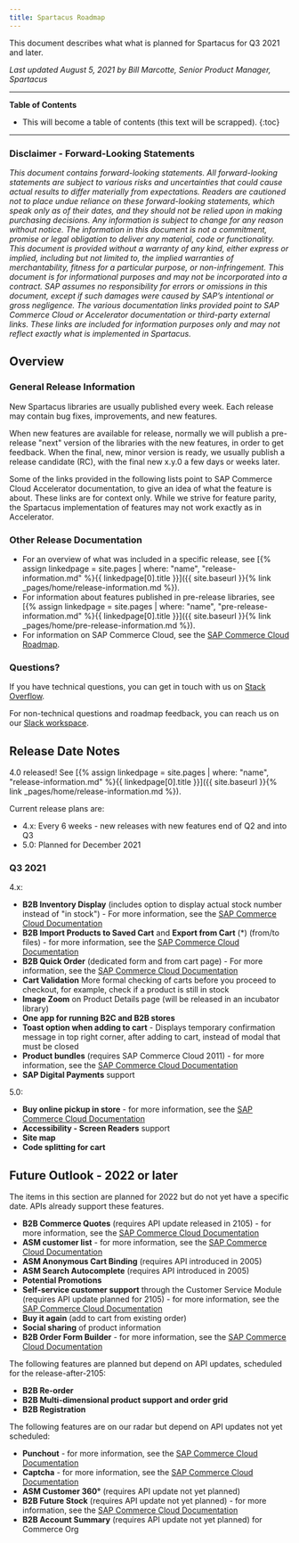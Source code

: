```yaml
---
title: Spartacus Roadmap
---
```


This document describes what what is planned for Spartacus for Q3 2021 and later.

*Last updated August 5, 2021 by Bill Marcotte, Senior Product Manager, Spartacus*

***

**Table of Contents**

- This will become a table of contents (this text will be scrapped).
{:toc}

***
  
### Disclaimer - Forward-Looking Statements

*This document contains forward-looking statements. All forward-looking statements are subject to various risks and uncertainties that could cause actual results to differ materially from expectations. Readers are cautioned not to place undue reliance on these forward-looking statements, which speak only as of their dates, and they should not be relied upon in making purchasing decisions. Any information is subject to change for any reason without notice. The information in this document is not a commitment, promise or legal obligation to deliver any material, code or functionality.  This document is provided without a warranty of any kind, either express or implied, including but not limited to, the implied warranties of merchantability, fitness for a particular purpose, or non-infringement. This document is for informational purposes and may not be incorporated into a contract. SAP assumes no responsibility for errors or omissions in this document, except if such damages were caused by SAP’s intentional or gross negligence. The various documentation links provided point to SAP Commerce Cloud or Accelerator documentation or third-party external links. These links are included for information purposes only and may not reflect exactly what is implemented in Spartacus.*
  
## Overview

### General Release Information

New Spartacus libraries are usually published every week. Each release may contain bug fixes, improvements, and new features.

When new features are available for release, normally we will publish a pre-release "next" version of the libraries with the new features, in order to get feedback. When the final, new, minor version is ready, we usually publish a release candidate (RC), with the final new x.y.0 a few days or weeks later.

Some of the links provided in the following lists point to SAP Commerce Cloud Accelerator documentation, to give an idea of what the feature is about. These links are for context only. While we strive for feature parity, the Spartacus implementation of features may not work exactly as in Accelerator.
  
### Other Release Documentation

- For an overview of what was included in a specific release, see [{% assign linkedpage = site.pages | where: "name", "release-information.md" %}{{ linkedpage[0].title }}]({{ site.baseurl }}{% link _pages/home/release-information.md %}).
- For information about features published in pre-release libraries, see [{% assign linkedpage = site.pages | where: "name", "pre-release-information.md" %}{{ linkedpage[0].title }}]({{ site.baseurl }}{% link _pages/home/pre-release-information.md %}).
- For information on SAP Commerce Cloud, see the [SAP Commerce Cloud Roadmap](https://cxwiki.sap.com/pages/viewpage.action?spaceKey=general&title=Roadmap).
  
### Questions?

If you have technical questions, you can get in touch with us on [Stack Overflow](https://stackoverflow.com/questions/tagged/spartacus-storefront).
  
For non-technical questions and roadmap feedback, you can reach us on our [Slack workspace](https://join.slack.com/t/spartacus-storefront/shared_invite/zt-jekftqo0-HP6xt6IF~ffVB2cGG66fcQ).
  
## Release Date Notes

4.0 released! See [{% assign linkedpage = site.pages | where: "name", "release-information.md" %}{{ linkedpage[0].title }}]({{ site.baseurl }}{% link _pages/home/release-information.md %}).

Current release plans are:
- 4.x: Every 6 weeks - new releases with new features end of Q2 and into Q3
- 5.0: Planned for December 2021

### Q3 2021

4.x:

- **B2B Inventory Display** (includes option to display actual stock number instead of "in stock") - For more information, see the [SAP Commerce Cloud Documentation](https://help.sap.com/viewer/4c33bf189ab9409e84e589295c36d96e/latest/en-US/8ac35e1d866910148876ef95adde0c60.html)
- **B2B Import Products to Saved Cart** and **Export from Cart** (\*) (from/to files) - for more information, see the [SAP Commerce Cloud Documentation](https://help.sap.com/viewer/4c33bf189ab9409e84e589295c36d96e/latest/en-US/1a13b9c4f0fb4367a14006f77f479c86.html)
- **B2B Quick Order** (dedicated form and from cart page) - For more information, see the [SAP Commerce Cloud Documentation](https://help.sap.com/viewer/4c33bf189ab9409e84e589295c36d96e/latest/en-US/caf95981aa174660b3faf839a9dddbef.html)
- **Cart Validation** More formal checking of carts before you proceed to checkout, for example, check if a product is still in stock
- **Image Zoom** on Product Details page (will be released in an incubator library)
- **One app for running B2C and B2B stores**
- **Toast option when adding to cart** - Displays temporary confirmation message in top right corner, after adding to cart, instead of modal that must be closed
- **Product bundles** (requires SAP Commerce Cloud 2011) - for more information, see the [SAP Commerce Cloud Documentation](https://help.sap.com/viewer/9d346683b0084da2938be8a285c0c27a/latest/en-US/8b6eec0286691014a041e59dc69dc185.html)
- **SAP Digital Payments** support

5.0:

- **Buy online pickup in store** - for more information, see the [SAP Commerce Cloud Documentation](https://help.sap.com/viewer/4c33bf189ab9409e84e589295c36d96e/latest/en-US/8ae75e2086691014a64bf7cdd7ed5fd6.html)
- **Accessibility - Screen Readers** support
- **Site map**
- **Code splitting for cart**

## Future Outlook - 2022 or later

The items in this section are planned for 2022 but do not yet have a specific date. APIs already support these features.

- **B2B Commerce Quotes** (requires API update released in 2105) - for more information, see the [SAP Commerce Cloud Documentation](https://help.sap.com/viewer/4c33bf189ab9409e84e589295c36d96e/latest/en-US/a795b4722f6942c091ef716c66ddb37d.html)
- **ASM customer list** - for more information, see the [SAP Commerce Cloud Documentation](https://help.sap.com/viewer/9d346683b0084da2938be8a285c0c27a/latest/en-US/8b571515866910148fc18b9e59d3e084.html)
- **ASM Anonymous Cart Binding** (requires API introduced in 2005)
- **ASM Search Autocomplete** (requires API introduced in 2005)
- **Potential Promotions**
- **Self-service customer support** through the Customer Service Module (requires API update planned for 2105) - for more information, see the [SAP Commerce Cloud Documentation](https://help.sap.com/viewer/9d346683b0084da2938be8a285c0c27a/latest/en-US/aa039c46e5eb4c7da752afc0e05947e5.html)
- **Buy it again** (add to cart from existing order)
- **Social sharing** of product information
- **B2B Order Form Builder** - for more information, see the [SAP Commerce Cloud Documentation](https://help.sap.com/viewer/4c33bf189ab9409e84e589295c36d96e/latest/en-US/8ac1a3d586691014911dd58c04389cc3.html)
  
The following features are planned but depend on API updates, scheduled for the release-after-2105:
- **B2B Re-order**
- **B2B Multi-dimensional product support and order grid**
- **B2B Registration**

The following features are on our radar but depend on API updates not yet scheduled:
- **Punchout** - for more information, see the [SAP Commerce Cloud Documentation](https://help.sap.com/viewer/4c33bf189ab9409e84e589295c36d96e/1811/en-US/8ac40cf08669101486f5ce44920c3f91.html)
- **Captcha** - for more information, see the [SAP Commerce Cloud Documentation](https://help.sap.com/viewer/4c33bf189ab9409e84e589295c36d96e/latest/en-US/8ac8663086691014ab34b77436f85412.html)
- **ASM Customer 360°** (requires API update not yet planned)
- **B2B Future Stock** (requires API update not yet planned) - for more information, see the [SAP Commerce Cloud Documentation](https://help.sap.com/viewer/4c33bf189ab9409e84e589295c36d96e/latest/en-US/8ac331e086691014bfdb96ba9faf7c86.html)
- **B2B Account Summary** (requires API update not yet planned) for Commerce Org
